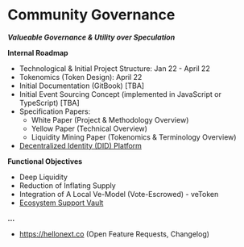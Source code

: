 # Community Governance
**_Valueable Governance & Utility over Speculation_**

**Internal Roadmap**
- Technological & Initial Project Structure: Jan 22 - April 22
- Tokenomics (Token Design): April 22
- Initial Documentation (GitBook) [TBA]
- Initial Event Sourcing Concept (implemented in JavaScript or TypeScript) [TBA]
- Specification Papers:
  - White Paper (Project & Methodology Overview)
  - Yellow Paper (Technical Overview)
  - Liquidity Mining Paper (Tokenomics & Terminology Overview)
- <a href="https://github.com/Incordex-Community-Governance/community/wiki/Decentralized-Identity-(DID)-Platform">Decentralized Identity (DID) Platform</a>

**Functional Objectives**
- Deep Liquidity
- Reduction of Inflating Supply
- Integration of A Local Ve-Model (Vote-Escrowed) - veToken
- <a href="https://github.com/Incordex-Community-Governance/community/wiki/Ecosystem-Support-Vault">Ecosystem Support Vault</a>

**...**
- https://hellonext.co (Open Feature Requests, Changelog)
